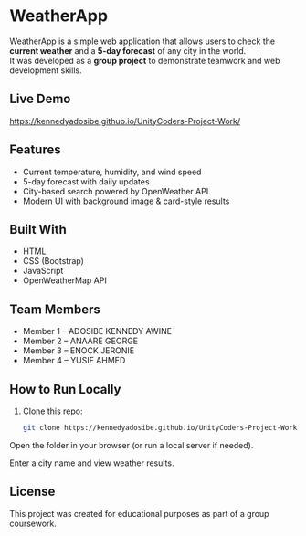 #  WeatherApp

WeatherApp is a simple web application that allows users to check the **current weather** and a **5-day forecast** of any city in the world.  
It was developed as a **group project** to demonstrate teamwork and web development skills.

##  Live Demo
 https://kennedyadosibe.github.io/UnityCoders-Project-Work/

##  Features
-  Current temperature, humidity, and wind speed
-  5-day forecast with daily updates
-  City-based search powered by OpenWeather API
-  Modern UI with background image & card-style results

##  Built With
- HTML  
- CSS (Bootstrap)  
- JavaScript  
- OpenWeatherMap API  

##  Team Members
- Member 1 – ADOSIBE KENNEDY AWINE  
- Member 2 – ANAARE GEORGE  
- Member 3 – ENOCK JERONIE
- Member 4 – YUSIF AHMED

##  How to Run Locally
1. Clone this repo:
   ```bash
   git clone https://kennedyadosibe.github.io/UnityCoders-Project-Work/
Open the folder in your browser (or run a local server if needed).

Enter a city name and view weather results.

## License
This project was created for educational purposes as part of a group coursework.

